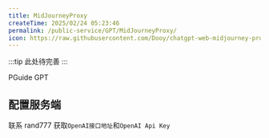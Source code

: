 ```yaml
---
title: MidJourneyProxy
createTime: 2025/02/24 05:23:46
permalink: /public-service/GPT/MidJourneyProxy/
icon: https://raw.githubusercontent.com/Dooy/chatgpt-web-midjourney-proxy/main/src/assets/avatar.jpg
---
```

:::tip
此处待完善
:::

<LinkCard icon="https://raw.githubusercontent.com/Dooy/chatgpt-web-midjourney-proxy/main/src/assets/avatar.jpg" href="https://gpt.cqmu.online/" title="ChatGPT MidJourneyProxy" >PGuide GPT</LinkCard>

## 配置服务端

联系 rand777 获取`OpenAI接口地址`和`OpenAI Api Key`